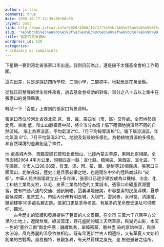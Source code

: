 ```yaml
---
author: jx tsai
comments: true
date: 2006-10-17 12:39:00+00:00
layout: post
link: http://www.jxtsai.info/0928/2006/10/17/%e5%bc%b5%e5%ae%b6%e5%8f%a3%e8%83%8c%e6%99%af%e8%b3%87%e6%96%99/
slug: '%e5%bc%b5%e5%ae%b6%e5%8f%a3%e8%83%8c%e6%99%af%e8%b3%87%e6%96%99'
title: 張家口背景資料
wordpress_id: 518
categories:
- ordinary or complaints
---
```


下星期一要到河北省張家口市出差。我到目前為止，還是搞不太懂基金會的工作範圍。

這次出差，只是是探訪四所學校，二間小學，二間初中。地點應是在萬全縣。

從我日前整理的學生信件來看，過去基金會補助的對像，百分之八十五以上集中在張家口的幾個縣裏。

轉貼一下「百度」上查到的張家口背景資料。

張家口市位於河北省西北部,京、晉、冀、蒙四省（市、區）交界處。全市地勢西北高、東南 低，陰山山脈橫貫中部，將全市分為壩上壩下兩個地貌渾然不同的自然區域。 壩上為寒溫區，平均氣溫2℃，7月平均報導溫18℃。壩下屬涼溫區，年均氣溫 8℃，7月平均氣溫23℃。地貌及氣候的多樣化，為動植物資源的多樣化和自然環境的差異創造了條件。  
  
地 處長城內外，西臨雲崗石窟和北嶽恒山，北接內蒙古草原，東與北京相鄰。全市面積2964.4平方公里，現轄四區一縣：宣化縣、橋東區、東西區、宣化區、下 花園區。全市人口98.68萬，有漢、滿、回、蒙、藏、朝鮮等20個民族。張家口三面環山，北依長城，歷史上是兵家必爭之地，也是聞名中外的陸路商城和 “皮都”。中華人民共和國建立五十多年來，張家口已逐步建設成為以機械、冶金、化工和紡工業為支柱，以毛、皮革工業為特色的工業城市。張家口市礦產資源豐 富，並有四通八達的交通、通訊網絡。這裏環境優美，市容整潔的民風淳樸，夏季氣候涼爽，風景宜人。市區內分佈有明長城，大境門，雲泉寺，水母宮，清遠樓， 鎮朔樓等30多處名勝古跡。張家口更是革命老區，有眾多的革命歷史遺址可供瞻仰、觀光。  
　　古今歷史的延續和發展提供了豐富的人文景觀。在全市 三萬六千八百平方公里的土地上，遼闊無垠，綠波蕩漾，野花盛開的壩上天然草原，與湖光山影，水天一色的“塞外江南”南北呼應；巍峨雋秀，翠幛密蔽，層林盡 染的原始林區，與泉水淙淙，風光秀麗的溫泉依依相存。既有早更新世古人類遺址，又有華夏人文始祖創業的古戰場。風格獨特，景觀各異，有天然質樸之風光，是 旅遊避暑之佳所。
